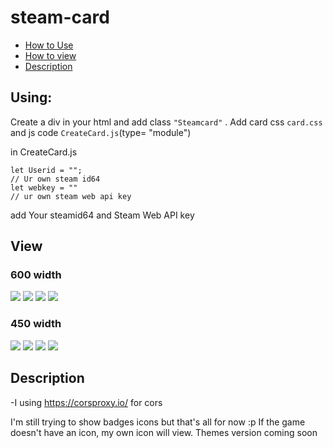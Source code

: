 # steam-card
- <a href="#using">How to Use</a>
- <a href="#view">How to view</a>
- <a href="#description">Description</a>
## Using:
Create a div in your html and add class ```"Steamcard"``` . Add card css ```card.css``` and js code ```CreateCard.js```(type= "module")


in CreateCard.js
```
let Userid = "";
// Ur own steam id64
let webkey = ""
// ur own steam web api key
```
add Your steamid64 and Steam Web API key

## View
### 600 width
<img src="https://github.com/CilginSinek/steam-card/blob/UnExpress/%C4%B0mages/OfflineStatus.png"></img> <img src="https://github.com/CilginSinek/steam-card/blob/UnExpress/%C4%B0mages/OnlineStatus.png"></img> <img src="https://github.com/CilginSinek/steam-card/blob/UnExpress/%C4%B0mages/GameStatus.png"></img> <img src="https://github.com/CilginSinek/steam-card/blob/UnExpress/%C4%B0mages/AwayStatus.png"></img>

### 450 width
<img src="https://github.com/CilginSinek/steam-card/blob/UnExpress/%C4%B0mages/OfflineStatus450.png"></img> <img src="https://github.com/CilginSinek/steam-card/blob/UnExpress/%C4%B0mages/OnlineStatus450.png"></img> <img src="https://github.com/CilginSinek/steam-card/blob/UnExpress/%C4%B0mages/GameStatus450.png"></img> <img src="https://github.com/CilginSinek/steam-card/blob/UnExpress/%C4%B0mages/AwayStatus450.png"></img>

## Description
-I using https://corsproxy.io/ for cors

I'm still trying to show badges icons but that's all for now :p
If the game doesn't have an icon, my own icon will view.
Themes version coming soon
